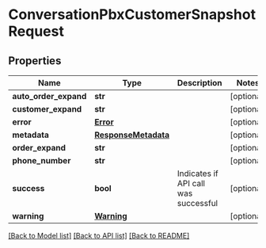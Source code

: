 # ConversationPbxCustomerSnapshotRequest

## Properties
Name | Type | Description | Notes
------------ | ------------- | ------------- | -------------
**auto_order_expand** | **str** |  | [optional] 
**customer_expand** | **str** |  | [optional] 
**error** | [**Error**](Error.md) |  | [optional] 
**metadata** | [**ResponseMetadata**](ResponseMetadata.md) |  | [optional] 
**order_expand** | **str** |  | [optional] 
**phone_number** | **str** |  | [optional] 
**success** | **bool** | Indicates if API call was successful | [optional] 
**warning** | [**Warning**](Warning.md) |  | [optional] 

[[Back to Model list]](../README.md#documentation-for-models) [[Back to API list]](../README.md#documentation-for-api-endpoints) [[Back to README]](../README.md)


